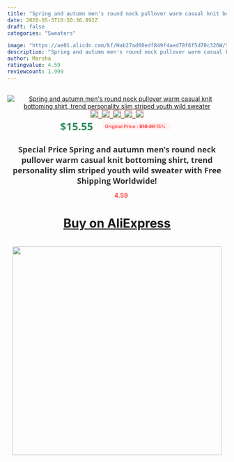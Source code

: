 ```yaml
---
title: "Spring and autumn men's round neck pullover warm casual knit bottoming shirt, trend personality slim striped youth wild sweater"
date: 2020-05-3T10:50:36.892Z
draft: false
categories: "Sweaters"

image: "https://ae01.alicdn.com/kf/Hab27ad60edf849f4aed78f6f5d70c326W/Spring-and-autumn-men-s-round-neck-pullover-warm-casual-knit-bottoming-shirt-trend-personality-slim.jpg"
description: "Spring and autumn men's round neck pullover warm casual knit bottoming shirt, trend personality slim striped youth wild sweater"
author: Marsha
ratingvalue: 4.59
reviewcount: 1.999
---
```

<br>
<div style="text-align: center;">
<a href="https://s.click.aliexpress.com/e/_9gDHSN" target="_blank" rel="nofollow noopener noreferrer"><img alt="Spring and autumn men's round neck pullover warm casual knit bottoming shirt, trend personality slim striped youth wild sweater" class="magnifier-image" src="https://ae01.alicdn.com/kf/Hab27ad60edf849f4aed78f6f5d70c326W/Spring-and-autumn-men-s-round-neck-pullover-warm-casual-knit-bottoming-shirt-trend-personality-slim.jpg_640x640.jpg">
<br>
<img style="border:1px solid salmon" src="https://ae01.alicdn.com/kf/Hab27ad60edf849f4aed78f6f5d70c326W/Spring-and-autumn-men-s-round-neck-pullover-warm-casual-knit-bottoming-shirt-trend-personality-slim.jpg_120x120.jpg">&nbsp;&nbsp;<img style="border:1px solid salmon" src="https://ae01.alicdn.com/kf/H60d17f19e9f14b4bb3d88ea9e08c2f3f2/Spring-and-autumn-men-s-round-neck-pullover-warm-casual-knit-bottoming-shirt-trend-personality-slim.jpg_120x120.jpg">&nbsp;&nbsp;<img style="border:1px solid salmon" src="https://ae01.alicdn.com/kf/H70fae057dee747e89c08d4e06e64826dA/Spring-and-autumn-men-s-round-neck-pullover-warm-casual-knit-bottoming-shirt-trend-personality-slim.jpg_120x120.jpg">&nbsp;&nbsp;<img style="border:1px solid salmon" src="_120x120.jpg">&nbsp;&nbsp;<img style="border:1px solid salmon" src="https://ae01.alicdn.com/kf/H25484738b3c8491cbd5fd9dd0a096a8e9/Spring-and-autumn-men-s-round-neck-pullover-warm-casual-knit-bottoming-shirt-trend-personality-slim.jpg_120x120.jpg"></a></div><br0>
<div style="text-align: center;"><span style="background-color: white; border: 0px; box-sizing: border-box; color: seagreen; display: inline-block; font-family: &quot;open sans&quot; , &quot;arial&quot; , &quot;helvetica&quot; , sans-serif , &quot;heiti&quot;; font-size: 24px; font-stretch: inherit; font-weight: 700; line-height: inherit; margin: 0px 10px 0px 0px; padding: 0px; vertical-align: middle;">$15.55 </span>
<span style="background: rgb(255 , 241 , 241); border-radius: 3px; border: 0px; box-sizing: border-box; color: #ff4747; display: inline-block; font-family: inherit; font-size: 12px; font-stretch: inherit; font-style: inherit; font-variant: inherit; font-weight: 600; line-height: inherit; margin: 0px; padding: 2px 5px; transform: scale(0.9); vertical-align: middle;">Original Price : <b style="text-decoration: line-through;">$18.30 </b> 15%&nbsp;&nbsp;</span></div>
<h1 style="color: #333333; display: inline-block; font-family: &quot;open sans&quot; , &quot;arial&quot; , &quot;helvetica&quot; , sans-serif , &quot;heiti&quot;; font-size: 18px; font-stretch: inherit; font-weight: 700; text-align: center;">Special Price Spring and autumn men's round neck pullover warm casual knit bottoming shirt, trend personality slim striped youth wild sweater with Free Shipping Worldwide!</h1>
<div style="color: #ff4747; text-align: center;">
<img src="https://4.bp.blogspot.com/-M0ZcTcb-5uY/XleCXlxnR4I/AAAAAAAAAEc/OrjgMkXV1oMQFaCRZj5HQwOCBcu3w1FegCPcBGAYYCw/s1600/star.png" style="height: 15px;">&nbsp;<b>4.59</b></div>
<div class="button_cont" align="center"><a class="buynow_a" href="https://s.click.aliexpress.com/e/_9gDHSN" target="_blank" rel="nofollow noopener noreferrer"><H1>Buy on AliExpress</H1></a></div><br>
<div class="separator" style="clear: both; text-align: center;">
<img src="https://lh3.googleusercontent.com/-pTy5HemUv9M/XlePHvY0dAI/AAAAAAAAAE4/0nX5iRUoIWY8eMW9Dpxeirr157OZliDIgCLcBGAsYHQ/s1600/badge.gif" width="480">
</div>

